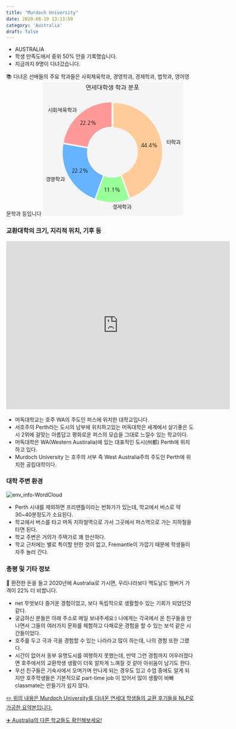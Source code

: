 ```yaml
---
title: "Murdoch University"
date: 2020-08-19 13:13:59
category: 'Australia'
draft: false
---
```



* AUSTRALIA
* 학생 만족도에서 중위 50% 안을 기록했습니다.
* 지금까지 9명이 다녀갔습니다. 


📚 다녀온 선배들의 주요 학과들은 사회체육학과, 경영학과, 경제학과, 법학과, 영어영문학과 등입니다
![department-info](../plots/AU000008.png)
### 교환대학의 크기, 지리적 위치, 기후 등
<iframe
width="600"
height="450"
frameborder="0" style="border:0"
src="https://www.google.com/maps/embed/v1/place?key=AIzaSyC9e1AME-pVmWC4hBpFdu5S4dKzyepa3HQ&q=Murdoch+University&center=-32.071,115.825&zoom=14" allowfullscreen>
</iframe>

* 머독대학교는 호주 WA의 주도인 퍼스에 위치한 대학교입니다.
* 서호주의 Perth라는 도시의 남부에 위치하고있는 머독대학은 세계에서 살기좋은 도시 2위에 걸맞는 아름답고 평화로운 퍼스의 모습을 그대로 느낄수 있는 학교이다.
* 머독대학은 WA(Western Austiralia)에 있는 대표적인 도시(州都) Perth에 위치하고 있다.
* Murdoch University 는 호주의 서부 즉 West Australia주의 주도인 Perth에 위치한 공립대학이다.


### 대학 주변 환경

![env_info-WordCloud](../univ_wordclouds_okt/env_info/AU000008_env_info_okt.png)

* Perth 시내를 제외하면 프리맨틀이라는 번화가가 있는데, 학교에서 버스로 약 30~40분정도가 소요된다.
* 학교에서 버스를 타고 머독 지하철역으로 가서 그곳에서 퍼스역으로 가는 지하철을 타면 된다.
* 학교 주변은 거의가 주택가로 꽤 한산하다.
* 학교 근처에는 별로 특이할 만한 것이 없고, Fremantle이 가깝기 때문에 학생들이 자주 놀러 간다.


### 총평 및 기타 정보 

🍔 환전한 돈을 들고 2020년에 Australia로 가시면, 우리나라보다 맥도날드 햄버거 가격이 22% 더 비쌉니다.
* net 무엇보다 즐거운 경험이었고, 보다 독립적으로 생활할수 있는 기회가 되었던것 같다.
* 궁금하신 분들은 아래 주소로 메일 보내주세요:) 나에게는 각국에서 온 친구들을 만나면서 그들의 여러가지 문화를 체험하고 다채로운 경험을 할 수 있는 보석 같은 시간들이었다.
* 호주를 두고 극과 극을 경험할 수 있는 나라라고 많이 하는데, 나의 경험 또한 그랬다.
* 시간이 없어서 동부 유명도시를 여행하지 못했는데, 만약 그런 경험까지 어우러졌다면 호주에서의 교환학생 생활이 더욱 알차게 느껴질 것 같아 아쉬움이 남기도 한다.
* 우선 친구들은 기숙사에서 오며가며 만나게 되는 경우도 있고 수업 중에도 알게 되지만 호주학생들은 기본적으로 part-time job 이 있어서 많이 생활이 바빠 classmate는 만들기가 쉽지 않다.


[✏️ 위의 내용은 Murdoch University를 다녀온 연세대 학생들의 교환 후기들을 NLP로 가공한 요약본입니다.](http://oia.yonsei.ac.kr/partner/expReport.asp?ucode=AU000008&bgbn=A)

[✈️ Australia의 다른 학교들도 확인해보세요!](https://yonsei-exchange.netlify.app/?category=Australia)
